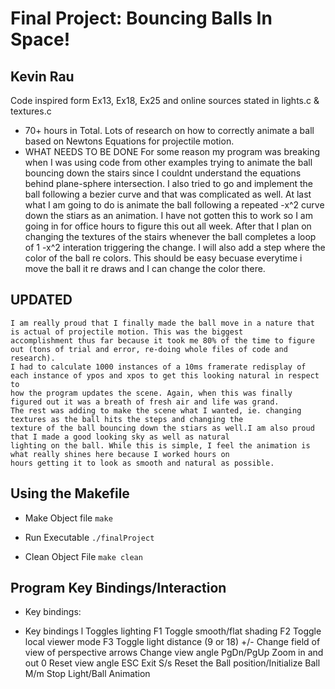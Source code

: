 # Final Project: Bouncing Balls In Space!
## Kevin Rau

Code inspired form Ex13, Ex18, Ex25 and online sources stated in lights.c & textures.c



- 70+ hours in Total. Lots of research on how to correctly animate a ball based on Newtons Equations for projectile motion. 
- WHAT NEEDS TO BE DONE
 For some reason my program was breaking when I was using code from other examples trying to animate the ball 
 bouncing down the stairs since I couldnt understand the equations behind plane-sphere intersection. I also tried to 
 go and implement the ball following a bezier curve and that was complicated as well. At last what I am going to do 
 is animate the ball following a repeated -x^2 curve down the stiars as an animation. I have not gotten this to work so 
 I am going in for office hours to figure this out all week. After that I plan on changing the textures of the stairs
 whenever the ball completes a loop of 1 -x^2 interation triggering the change. I will also add a step where the color of 
 the ball re colors. This should be easy becuase everytime i move the ball it re draws and I can change the color there. 
 
## UPDATED
	I am really proud that I finally made the ball move in a nature that is actual of projectile motion. This was the biggest
	accomplishment thus far because it took me 80% of the time to figure out (tons of trial and error, re-doing whole files of code and research).
	I had to calculate 1000 instances of a 10ms framerate redisplay of each instance of ypos and xpos to get this looking natural in respect to 
	how the program updates the scene. Again, when this was finally figured out it was a breath of fresh air and life was grand. 
	The rest was adding to make the scene what I wanted, ie. changing textures as the ball hits the steps and changing the 
	texture of the ball bouncing down the stiars as well.I am also proud that I made a good looking sky as well as natural 
	lighting on the ball. While this is simple, I feel the animation is what really shines here because I worked hours on 
	hours getting it to look as smooth and natural as possible. 

## Using the Makefile

- Make Object file `make`

- Run Executable `./finalProject`

- Clean Object File `make clean`

## Program Key Bindings/Interaction

- Key bindings:

 - Key bindings
  l          Toggles lighting
  F1         Toggle smooth/flat shading
  F2         Toggle local viewer mode
  F3         Toggle light distance (9 or 18)
  +/-        Change field of view of perspective
  arrows     Change view angle
  PgDn/PgUp  Zoom in and out
  0          Reset view angle
  ESC        Exit
  S/s        Reset the Ball position/Initialize Ball
  M/m        Stop Light/Ball Animation
